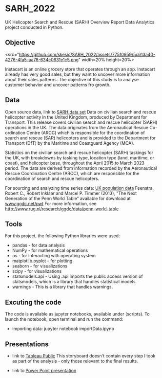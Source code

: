 # SARH_2022
UK Helicopter Search and Rescue (SARH) Overview Report
Data Analytics project conducted in Python.


## Objective
<src="https://github.com/skesic/SARH_2022/assets/77510959/5c613a40-4276-4fa5-aa78-634c0631e1c5.png" width=20% height=20%>

  
Instacart is an online grocery store that operates through an app. Instacart already has very good sales, but they want to uncover more information about their sales patterns. 
The objective of this study is to analyse customer behavior and uncover patterns fro growth.

  
## Data
Open source data, link to [SARH data set](https://www.gov.uk/government/statistical-data-sets/search-and-rescue-helicopter-sarh01)
Data on civilian search and rescue helicopter activity in the United Kingdom, produced by Department for Transport. 
This release covers civilian search and rescue helicopter (SARH) operations in the UK. The data originates from the Aeronautical Rescue Co-ordination Centre (ARCC) which is responsible for the coordination of search       and rescue (SAR) helicopters and is provided to the Department for Transport (DfT) by the Maritime and Coastguard Agency (MCA).

Statistics on the civilian search and rescue helicopter (SARH) taskings for the UK, with breakdowns by tasking type, location type (land, maritime, or coast), and helicopter base, throughout the April 2015 to March 
2023 period. The data are derived from information recorded by the Aeronautical Rescue Coordination Centre (ARCC), which are responsible for the coordination of search and rescue helicopters.

For sourcing and analyzing time series data: [UK population data](https://data.nasdaq.com/data/FRED/POPTTLGBA148NRUG-population-for-united-kingdom)
Feenstra, Robert C., Robert Inklaar and Marcel P. Timmer (2013), "The Next Generation of the Penn World Table" available for download at www.ggdc.net/pwt For more information, see http://www.rug.nl/research/ggdc/data/penn-world-table

 ## Tools
  For this project, the following Python libraries were used:
  - pandas - for data analysis
  - NumPy - for mathematical operations
  - os - for interacting with operating system
  - matplotlib.pyplot - for plotting
  - seaborn - for visualizations
  - scipy - for visualizations
  - statsmodels.api - Using .api imports the public access version of statsmodels, which is a library that handles statistical models.
  - warnings - This is a library that handles warnings.

  
  ## Excuting the code
  The code is available as jupyter notebooks, available under (scripts).
  To launch the notebook, open terminal and run the command:
  - importing data: jupyter notebook importData.ipynb

      
   ## Presentations
  - link to [Tableau Public](https://public.tableau.com/app/profile/sanja1971/viz/UKHelicopterSearchandRescueSARHOverviewReport/SerachandRescueHelicopter?publish=yes)
    This storyboard doesn't contain every step I took as part of the analysis - only those relevant to the final results.
  
  - link to [Power Point presentation](https://github.com/skesic/RockbusterStealthSQL/blob/main/Rockbuster%20Stealth%20LLC%20sales%20analysis%20presentation.pdf)

  
